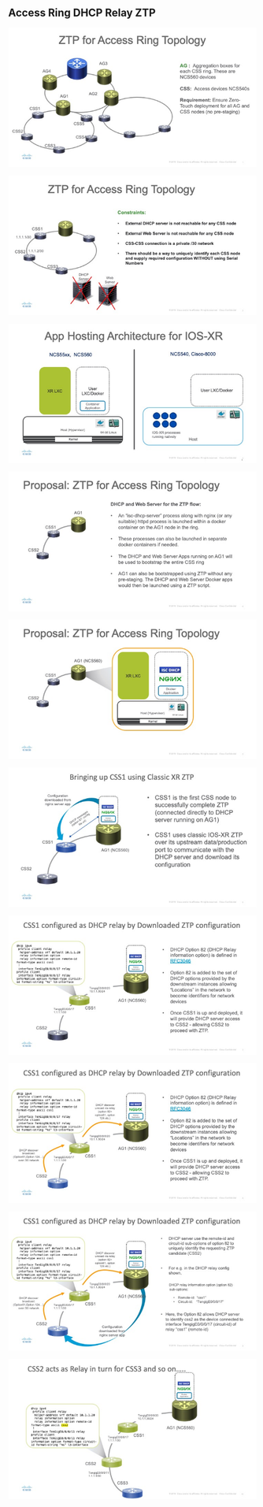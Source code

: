 ## Access Ring DHCP Relay ZTP

![](/images/Slide1.jpeg)  


![](/images/Slide2.jpeg)  

![](/images/Slide3.jpeg)   

![](/images/Slide4.jpeg) 


![](/images/Slide5.jpeg)  


![](/images/Slide6.jpeg)  


![](/images/Slide7.jpeg)  

![](/images/Slide8.jpeg)   

![](/images/Slide9.jpeg)   

![](/images/Slide10.jpeg)  



